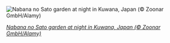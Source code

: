 
![Nabana no Sato garden at night in Kuwana, Japan (© Zoonar GmbH/Alamy)](https://cn.bing.com//th?id=OHR.NabananoSato_EN-US0456707930_1920x1080.jpg&rf=LaDigue_1920x1080.jpg&pid=hp)

*[Nabana no Sato garden at night in Kuwana, Japan (© Zoonar GmbH/Alamy)](https://www.bing.com/search?q=nabana+no+sato+winter+light+festival&form=hpcapt&filters=HpDate%3a%2220201227_0800%22)*
